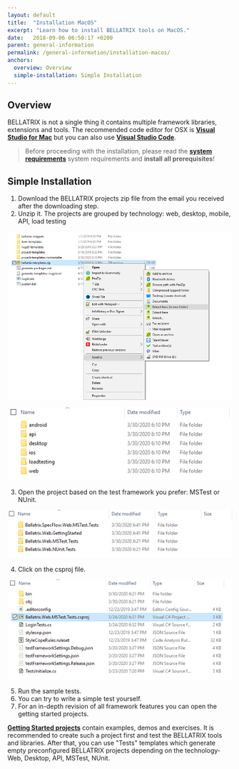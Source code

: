 ```yaml
---
layout: default
title:  "Installation MacOS"
excerpt: "Learn how to install BELLATRIX tools on MacOS."
date:   2018-09-06 06:50:17 +0200
parent: general-information
permalink: /general-information/installation-macos/
anchors:
  overview: Overview
  simple-installation: Simple Installation
---
```

Overview
--------
BELLATRIX is not a single thing it contains multiple framework libraries, extensions and tools.
The recommended code editor for OSX is [**Visual Studio for Mac**](https://visualstudio.microsoft.com/vs/mac/) but you can also use [**Visual Studio Code**](https://code.visualstudio.com/).

> Before proceeding with the installation, please read the [**system requirements**](system-requirements.md) system requirements and **install all prerequisites**!

Simple Installation
------------------
1. Download the BELLATRIX projects zip file from the email you received after the downloading step.
2. Unzip it. The projects are grouped by technology: web, desktop, mobile, API, load testing

![Unzip Step](images/unzip-bellatrix-templates.png)

![Grouping By Technology](images/projects-grouping-by-technology.png)

3. Open the project based on the test framework you prefer: MSTest or NUnit.

![Grouping By Test Framework](images/projects-templates-grouping-by-test-framework.png)

4. Click on the csproj file.

![Open csproj](images/open-csproj.png)

5. Run the sample tests.
6. You can try to write a simple test yourself.
7. For an in-depth revision of all framework features you can open the getting started projects.

[**Getting Started projects**](how-to-use-starter-kits.md) contain examples, demos and exercises. It is recommended to create such a project first and test the BELLATRIX tools and libraries. After that, you can use "Tests" templates which generate empty preconfigured BELLATRIX projects depending on the technology- Web, Desktop, API, MSTest, NUnit.
